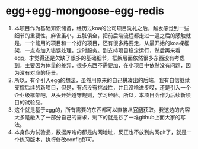 # egg+egg-mongoose-egg-redis

1. 本项目作为基础知识储备，经历过koa的公司项目洗礼之后，越发感觉到一些细节的重要性，麻雀虽小，五脏俱全，把前后端流程都走过一遍之后的感触就是，一个能用的项目和一个好的项目，还有很多路要走，从最开始的koa裸框架，一点点加入错误处理，定时服务。到支持项目稳定运行，然后再来看egg，才觉得还是欠缺了很多的基础细节，框架层面依然很多东西没有考虑到，主要因为体量的差异，很多东西不需要加，在小项目中依然没有问题，因为没有对应的场景。
2. 所以，有个引入egg的想法，虽然用原来的自己拼凑出的后端，我有自信继续支撑后续的新项目，但是，有点没有挑战性，并且没啥进步哎，还是引入一个企业级框架吧，从头开始遵守规则，学习经验。所以，本项目会作为后续新项目的试验品。
3. 这个就是基于egg的，所有需要的东西都可以直接从[官网](https://eggjs.org/zh-cn/)获取。我这边的内容大多是融入了一部分自己的需求，剩下的就是抄了一堆github上面大家的写法。
4. 本身作为试验品，数据库啥的都是内网地址，反正也不放到内网git了，就是一个练习版本，执行修改config即可。

